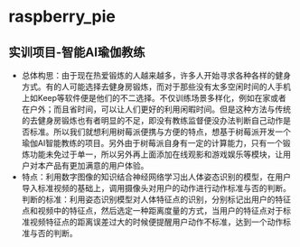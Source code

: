 # raspberry_pie
## 实训项目-智能AI瑜伽教练
- 总体构思：由于现在热爱锻炼的人越来越多，许多人开始寻求各种各样的健身方式。有的人可能选择去健身房锻炼，而对于那些没有太多空闲时间的人手机上如Keep等软件便是他们的不二选择。不仅训练场景多样化，例如在家或者在户外；而且省时间，可以让人们更好的利用闲暇时间。但是这种方法与传统的去健身房锻炼也有者明显的不足，即没有教练监督便没办法判断自己动作是否标准。所以我们就想利用树莓派便携与方便的特点，想基于树莓派开发一个瑜伽AI智能教练的项目。另外由于树莓派自身有一定的计算能力，只有一个锻炼功能未免过于单一，所以另外再上面添加在线观影和游戏娱乐等模块，让用户对本产品有更加满意的用户体验。
- 特点：利用数字图像的知识结合神经网络学习出人体姿态识别的模型，在用户导入标准视频的基础上，调用摄像头对用户的动作进行动作标准与否的判断。判断的标准：利用姿态识别模型对人体特征点的识别，分别标记出用户的特征点和视频中的特征点，然后选定一种距离度量的方式，当用户的特征点对于标准视频特征点的距离误差过大的时候便提醒用户动作不标准，达到一个动作标准与否的判断。
